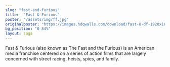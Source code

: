 ```yaml
---
slug: "fast-and-furious"
title:  "Fast & Furious"
poster: "/assets/img/ff.jpg"
originalposter: "https://images.hdqwalls.com/download/fast-8-df-1920x1080.jpg"
bg_position: "0 84%"
layout: saga
---
```

Fast & Furious (also known as The Fast and the Furious) is an American media franchise centered on a series of action films that are largely concerned with street racing, heists, spies, and family.